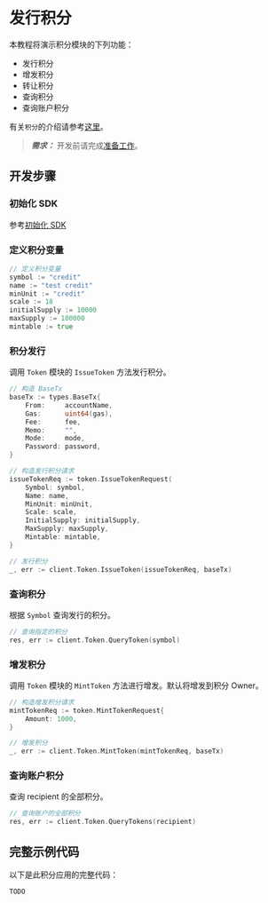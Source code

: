 <!--
order: 3
-->

# 发行积分

本教程将演示积分模块的下列功能：

- 发行积分
- 增发积分
- 转让积分
- 查询积分
- 查询账户积分

有关`积分`的介绍请参考[这里](../core_modules/token.md)。

>**_需求：_** 开发前请完成[准备工作](prepare.md)。

## 开发步骤

### 初始化 SDK

参考[初始化 SDK](sdk_init.md)

### 定义积分变量

```go
// 定义积分变量
symbol := "credit"
name := "test credit"
minUnit := "credit"
scale := 18
initialSupply := 10000
maxSupply := 100000
mintable := true
```

### 积分发行

调用 `Token` 模块的 `IssueToken` 方法发行积分。

```go
// 构造 BaseTx
baseTx := types.BaseTx{
    From:     accountName,
    Gas:      uint64(gas),
    Fee:      fee,
    Memo:     "",
    Mode:     mode,
    Password: password,
}

// 构造发行积分请求
issueTokenReq := token.IssueTokenRequest(
    Symbol: symbol,
    Name: name,
    MinUnit: minUnit,
    Scale: scale,
    InitialSupply: initialSupply,
    MaxSupply: maxSupply,
    Mintable: mintable,
}

// 发行积分
_, err := client.Token.IssueToken(issueTokenReq, baseTx)
```

### 查询积分

根据 `Symbol` 查询发行的积分。

```go
// 查询指定的积分
res, err := client.Token.QueryToken(symbol)
```

### 增发积分

调用 `Token` 模块的 `MintToken` 方法进行增发。默认将增发到积分 Owner。

```go
// 构造增发积分请求
mintTokenReq := token.MintTokenRequest{
    Amount: 1000,
}

// 增发积分
_, err := client.Token.MintToken(mintTokenReq, baseTx)
```

### 查询账户积分

查询 recipient 的全部积分。

```go
// 查询账户的全部积分
res, err := client.Token.QueryTokens(recipient)
```

## 完整示例代码

以下是此积分应用的完整代码：

```go
TODO
```
